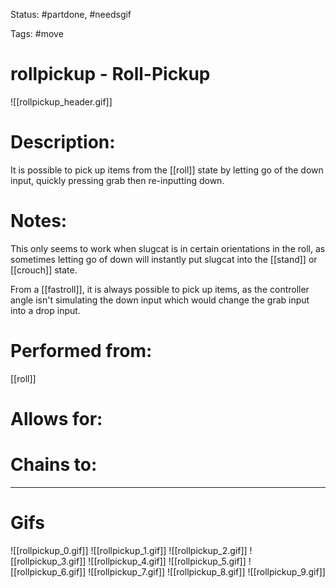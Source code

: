 Status: #partdone, #needsgif

Tags: #move

# rollpickup - Roll-Pickup
![[rollpickup_header.gif]]
# Description:
It is possible to pick up items from the [[roll]] state by letting go of the down input, quickly pressing grab then re-inputting down.

# Notes:
This only seems to work when slugcat is in certain orientations in the roll, as sometimes letting go of down will instantly put slugcat into the [[stand]] or [[crouch]] state.

From a [[fastroll]], it is always possible to pick up items, as the controller angle isn't simulating the down input which would change the grab input into a drop input.

# Performed from:
[[roll]]

# Allows for:


# Chains to:


___
# Gifs
![[rollpickup_0.gif]]
![[rollpickup_1.gif]]
![[rollpickup_2.gif]]
![[rollpickup_3.gif]]
![[rollpickup_4.gif]]
![[rollpickup_5.gif]]
![[rollpickup_6.gif]]
![[rollpickup_7.gif]]
![[rollpickup_8.gif]]
![[rollpickup_9.gif]]